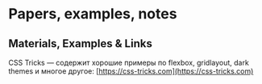 # Papers, examples, notes

## Materials, Examples & Links

CSS Tricks — содержит хорошие примеры по flexbox, gridlayout, dark themes и многое другое: [https://css-tricks.com](https://css-tricks.com)
